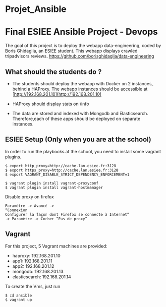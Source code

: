 # Projet_Ansible

# Final ESIEE Ansible Project  - Devops

The goal of this project is to deploy the webapp data-engineering, coded by Boris Ghidaglia, an ESIEE student.
This webapp displays crawled tripadvisors reviews. https://github.com/borisghidaglia/data-engineering

## What should the students do ?

- The students should deploy the webapp with Docker on 2 instances, behind a HAProxy. 
The webapp instances should be accessible at [http://192.168.201.10](http://192.168.201.10)

- HAProxy should display stats on /info

- The data are stored and indexed with Mongodb and Elasticsearch. Therefore,each of these apps should be deployed on separate instances.

 
## ESIEE Setup (Only when you are at the school)

In order to run the playbooks at the school, you need to install some vagrant plugins.

```
$ export http_proxy=http://cache.lan.esiee.fr:3128
$ export https_proxy=http://cache.lan.esiee.fr:3128
$ export VAGRANT_DISABLE_STRICT_DEPENDENCY_ENFORCEMENT=1 

$ vagrant plugin install vagrant-proxyconf
$ vagrant plugin install vagrant-hostmanager
```
Disable proxy on firefox

```
Paramètre -> Avancé -> 
“Connexion
Configurer la façon dont Firefox se connecte à Internet” 
-> Paramètre -> Cocher “Pas de proxy”
```

## Vagrant

For this project, 5 Vagrant machines are provided:

- haproxy: 192.168.201.10
- app1: 192.168.201.11
- app2: 192.168.201.12
- mongodb: 192.168.201.13
- elasticsearch: 192.168.201.14


To create the Vms, just run

```
$ cd ansible
$ vagrant up
```
